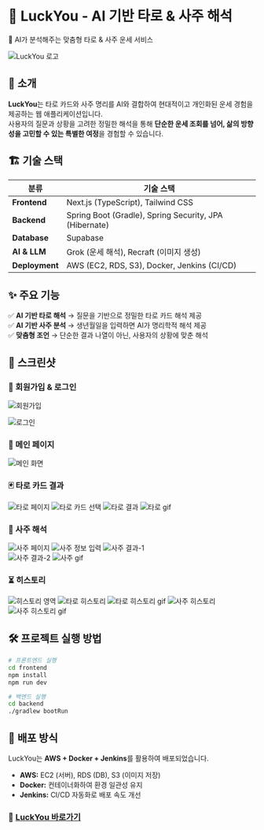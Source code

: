 # 📌 LuckYou - AI 기반 타로 & 사주 해석

🔮 AI가 분석해주는 맞춤형 타로 & 사주 운세 서비스

![LuckYou 로고](https://github.com/user-attachments/assets/9f9675b6-94cb-4e7f-ad16-57314d33519d)

## 🚀 소개

**LuckYou**는 타로 카드와 사주 명리를 AI와 결합하여 현대적이고 개인화된 운세 경험을 제공하는 웹 애플리케이션입니다.  
사용자의 질문과 상황을 고려한 정밀한 해석을 통해 **단순한 운세 조회를 넘어, 삶의 방향성을 고민할 수 있는 특별한 여정**을 경험할 수 있습니다.

## 🏗 기술 스택

| 분류           | 기술 스택                                              |
| -------------- | ------------------------------------------------------ |
| **Frontend**   | Next.js (TypeScript), Tailwind CSS                     |
| **Backend**    | Spring Boot (Gradle), Spring Security, JPA (Hibernate) |
| **Database**   | Supabase                                               |
| **AI & LLM**   | Grok (운세 해석), Recraft (이미지 생성)                |
| **Deployment** | AWS (EC2, RDS, S3), Docker, Jenkins (CI/CD)            |

## ✨ 주요 기능

✅ **AI 기반 타로 해석** → 질문을 기반으로 정밀한 타로 카드 해석 제공  
✅ **AI 기반 사주 분석** → 생년월일을 입력하면 AI가 명리학적 해석 제공  
✅ **맞춤형 조언** → 단순한 결과 나열이 아닌, 사용자의 상황에 맞춘 해석

## 📸 스크린샷

### 🔑 회원가입 & 로그인

![회원가입](https://github.com/user-attachments/assets/b93c3a51-68b1-4303-ba96-1970847201df)

![로그인](https://github.com/user-attachments/assets/7ac98790-d551-4bff-b80b-e4077fa7feb0)

### 🔮 메인 페이지

![메인 화면](https://github.com/user-attachments/assets/923f039d-41ff-4935-abd0-ef25415a9e0b)

### 🃏 타로 카드 결과

![타로 페이지](https://github.com/user-attachments/assets/d249dd12-e73b-4645-a141-70b56fee5604)
![타로 카드 선택](https://github.com/user-attachments/assets/76dd5623-362b-4da6-8f3c-d6419aabd08d)
![타로 결과](https://github.com/user-attachments/assets/6ac12a1b-ef4b-4f85-a0e6-09ff72466ee7)
![타로 gif](https://github.com/user-attachments/assets/9d084506-c188-443b-851b-33f2bd2d2879)

### 🏮 사주 해석

![사주 페이지](https://github.com/user-attachments/assets/7dd6750c-8906-4ef2-82dc-02467ccb3709)
![사주 정보 입력](https://github.com/user-attachments/assets/098b88a8-a8a1-4d47-a48c-44d5abba12a7)
![사주 결과-1](https://github.com/user-attachments/assets/cd5b40dc-e43c-4257-a086-e0eba6d1d890)  
![사주 결과-2](https://github.com/user-attachments/assets/030266ce-280a-4c50-abd9-fd3faf60f5b2)
![사주 gif](https://github.com/user-attachments/assets/b66fd266-5a90-4735-9f25-e511558a1e38)

### ⏳ 히스토리

![히스토리 영역](https://github.com/user-attachments/assets/36fc7e18-9137-4f7a-ab4d-14b31d2119fa)
![타로 히스토리](https://github.com/user-attachments/assets/dd6cbb90-3381-4ef5-a6ad-bc80b96818e3)
![타로 히스토리 gif](https://github.com/user-attachments/assets/360e82b2-4b69-4bdd-a934-119cdf6bb002)
![사주 히스토리](https://github.com/user-attachments/assets/ea4ab620-b998-4182-a82d-87b6500d9683)
![사주 히스토리 gif](https://github.com/user-attachments/assets/14a278ce-5cf9-4374-b991-ed77554eeae7)

## 🛠 프로젝트 실행 방법

```bash
# 프론트엔드 실행
cd frontend
npm install
npm run dev

# 백엔드 실행
cd backend
./gradlew bootRun
```

## 📌 배포 방식

LuckYou는 **AWS + Docker + Jenkins**를 활용하여 배포되었습니다.

- **AWS:** EC2 (서버), RDS (DB), S3 (이미지 저장)
- **Docker:** 컨테이너화하여 환경 일관성 유지
- **Jenkins:** CI/CD 자동화로 배포 속도 개선

### 🔗 [LuckYou 바로가기](https://luckyou.kro.kr/)
